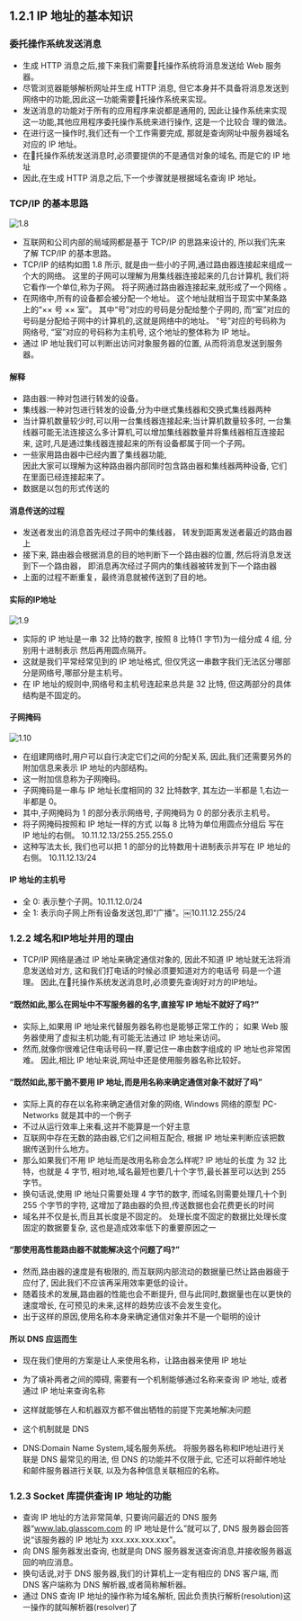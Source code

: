 ## 1.2.1 IP 地址的基本知识

### 委托操作系统发送消息

 * 生成 HTTP 消息之后,接下来我们需要􏰀托操作系统将消息发送给 Web 服务器。
 * 尽管浏览器能够解析网址并生成 HTTP 消息,
   但它本身并不具备将消息发送到网络中的功能,因此这一功能需要􏰀托操作系统来实现。
 * 发送消息的功能对于所有的应用程序来说都是通用的,
   因此让操作系统来实现这一功能,其他应用程序委托操作系统来进行操作,
   这是一个比较合 理的做法。  
 * 在进行这一操作时,我们还有一个工作需要完成,
   那就是查询网址中服务器域名对应的 IP 地址。
 * 在􏰀托操作系统发送消息时,必须要提供的不是通信对象的域名,
   而是它的 IP 地址 
 * 因此,在生成 HTTP 消息之后,下一个步骤就是根据域名查询 IP 地址。
 
###  TCP/IP 的基本思路

![1.8](./images/1.8.png)

 * 互联网和公司内部的局域网都是基于 TCP/IP 的思路来设计的,
   所以我们先来了解 TCP/IP 的基本思路。
 * TCP/IP 的结构如图 1.8 所示,
   就是由一些小的子网,通过路由器连接起来组成一个大的网络。
   这里的子网可以理解为用集线器连接起来的几台计算机,
   我们将它看作一个单位,称为子网。
   将子网通过路由器连接起来,就形成了一个网络 。
 * 在网络中,所有的设备都会被分配一个地址。
   这个地址就相当于现实中某条路上的“×× 号 ×× 室”。
   其中“号”对应的号码是分配给整个子网的,
   而“室”对应的号码是分配给子网中的计算机的,这就是网络中的地址。
   “号”对应的号码称为网络号,
   “室”对应的号码称为主机号,
   这个地址的整体称为 IP 地址。
 * 通过 IP 地址我们可以判断出访问对象服务器的位置,
   从而将消息发送到服务器。
   
#### 解释  
 * 路由器:一种对包进行转发的设备。
 * 集线器:一种对包进行转发的设备,分为中继式集线器和交换式集线器两种
 * 当计算机数量较少时,可以用一台集线器连接起来;当计算机数量较多时,
   一台集线器可能无法连接这么多计算机,可以增加集线器数量并将集线器相互连接起来,
   这时,凡是通过集线器连接起来的所有设备都属于同一个子网。
 * 一些家用路由器中已经内置了集线器功能,  
   因此大家可以理解为这种路由器内部同时包含路由器和集线器两种设备,
   它们在里面已经连接起来了。
 * 数据是以包的形式传送的

#### 消息传送的过程

 * 发送者发出的消息首先经过子网中的集线器，
   转发到距离发送者最近的路由器上
 * 接下来, 路由器会根据消息的目的地判断下一个路由器的位置,
   然后将消息发送到下一个路由器，
   即消息再次经过子网内的集线器被转发到下一个路由器
 * 上面的过程不断重复，最终消息就被传送到了目的地。
 
#### 实际的IP地址

![1.9](./images/1.9.png)

 * 实际的 IP 地址是一串 32 比特的数字,
   按照 8 比特(1 字节)为一组分成 4 组, 分别用十进制表示 然后再用圆点隔开。
 * 这就是我们平常经常见到的 IP 地址格式,
   但仅凭这一串数字我们无法区分哪部分是网络号,哪部分是主机号。
 * 在 IP 地址的规则中,网络号和主机号连起来总共是 32 比特,
   但这两部分的具体结构是不固定的。
   
#### 子网掩码

![1.10](./images/1.10.png)
   
 * 在组建网络时,用户可以自行决定它们之间的分配关系,
   因此,我们还需要另外的附加信息来表示 IP 地址的内部结构。
 * 这一附加信息称为子网掩码。
 * 子网掩码是一串与 IP 地址长度相同的 32 比特数字,
   其左边一半都是 1,右边一半都是 0。
 * 其中,子网掩码为 1 的部分表示网络号,
   子网掩码为 0 的部分表示主机号。
 * 将子网掩码按照和 IP 地址一样的方式
   以每 8 比特为单位用圆点分组后 
   写在 IP 地址的右侧。
   10.11.12.13/255.255.255.0
 * 这种写法太长,
   我们也可以把 1 的部分的比特数用十进制表示并写在 IP 地址的右侧。
   10.11.12.13/24

#### IP 地址的主机号

 * 全 0: 表示整个子网。10.11.12.0/24
 * 全 1: 表示向子网上所有设备发送包,即“广播”。￼10.11.12.255/24
 
### 1.2.2 域名和IP地址并用的理由

 * TCP/IP 网络是通过 IP 地址来确定通信对象的,
   因此不知道 IP 地址就无法将消息发送给对方,
   这和我们打电话的时候必须要知道对方的电话号 码是一个道理。
   因此,在􏰀托操作系统发送消息时,必须要先查询好对方的IP地址。
   
#### “既然如此,那么在网址中不写服务器的名字,直接写 IP 地址不就好了吗?”

 * 实际上,如果用 IP 地址来代替服务器名称也是能够正常工作的；
   如果 Web 服务器使用了虚拟主机功能,有可能无法通过 IP 地址来访问。
 * 然而,就像你很难记住电话号码一样,要记住一串由数字组成的 IP 地址也非常困难。
   因此,相比 IP 地址来说,网址中还是使用服务器名称比较好。
   
#### “既然如此,那干脆不要用 IP 地址,而是用名称来确定通信对象不就好了吗”
 
 * 实际上真的存在以名称来确定通信对象的网络,
   Windows 网络的原型 PC-Networks 就是其中的一个例子
 * 不过从运行效率上来看,这并不能算是一个好主意
 * 互联网中存在无数的路由器,它们之间相互配合,
   根据 IP 地址来判断应该把数据传送到什么地方。
 * 那么如果我们不用 IP 地址而是改用名称会怎么样呢?
   IP 地址的长度 为 32 比特，也就是 4 字节,
   相对地,域名最短也要几十个字节,最长甚至可以达到 255 字节。
 * 换句话说,使用 IP 地址只需要处理 4 字节的数字,
   而域名则需要处理几十个到 255 个字节的字符,
   这增加了路由器的负担,传送数据也会花费更长的时间
 * 域名并不仅是长,而且其长度是不固定的。
   处理长度不固定的数据比处理长度固定的数据要复杂,
   这也是造成效率低下的重要原因之一
   
#### “那使用高性能路由器不就能解决这个问题了吗?”

 * 然而,路由器的速度是有极限的,
   而互联网内部流动的数据量已然让路由器疲于应付了,
   因此我们不应该再采用效率更低的设计。
 * 随着技术的发展,路由器的性能也会不断提升,
   但与此同时,数据量也在以更快的速度增长,
   在可预见的未来,这样的趋势应该不会发生变化。
 * 出于这样的原因,使用名称本身来确定通信对象并不是一个聪明的设计
 
#### 所以 DNS 应运而生

 * 现在我们使用的方案是让人来使用名称，让路由器来使用 IP 地址
 * 为了填补两者之间的障碍,
   需要有一个机制能够通过名称来查询 IP 地址,
   或者通过 IP 地址来查询名称
 * 这样就能够在人和机器双方都不做出牺牲的前提下完美地解决问题
 * 这个机制就是 DNS
 
 * DNS:Domain Name System,域名服务系统。
   将服务器名称和IP地址进行关联是 DNS 最常见的用法,
   但 DNS 的功能并不仅限于此,
   它还可以将邮件地址和邮件服务器进行关联, 以及为各种信息关联相应的名称。
   
### 1.2.3 Socket 库提供查询 IP 地址的功能

 * 查询 IP 地址的方法非常简单,
   只要询问最近的 DNS 服务器“www.lab.glasscom.com 的 IP 地址是什么”就可以了,
   DNS 服务器会回答说“该服务器的 IP 地址为 xxx.xxx.xxx.xxx”。
 * 向 DNS 服务器发出查询,
   也就是向 DNS 服务器发送查询消息,并接收服务器返回的响应消息。
 * 换句话说,对于 DNS 服务器,我们的计算机上一定有相应的 DNS 客户端,
   而 DNS 客户端称为 DNS 解析器,或者简称解析器。
 * 通过 DNS 查询 IP 地址的操作称为域名解析,
   因此负责执行解析(resolution)这一操作的就叫解析器(resolver)了